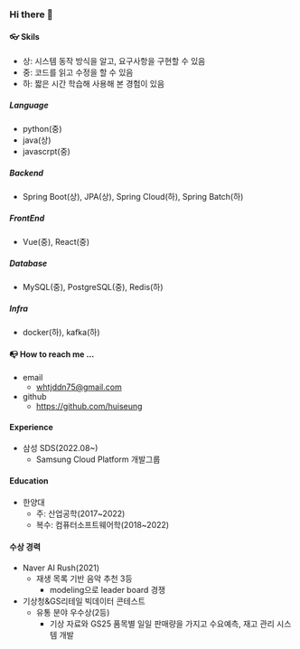 ### Hi there 👋


#### 👓 Skils
- 상: 시스템 동작 방식을 알고, 요구사항을 구현할 수 있음
- 중: 코드를 읽고 수정을 할 수 있음
- 하: 짧은 시간 학습해 사용해 본 경험이 있음

##### Language
- python(중)
- java(상)
- javascrpt(중)

##### Backend
- Spring Boot(상), JPA(상), Spring Cloud(하), Spring Batch(하)

##### FrontEnd
- Vue(중), React(중)

##### Database
- MySQL(중), PostgreSQL(중), Redis(하)
 
##### Infra
- docker(하), kafka(하)

#### 📭 How to reach me ...

- email
  - whtjddn75@gmail.com 
- github
  - https://github.com/huiseung
 
#### Experience
- 삼성 SDS(2022.08~)
  - Samsung Cloud Platform 개발그룹


#### Education
- 한양대 
  - 주: 산업공학(2017~2022)
  - 복수: 컴퓨터소프트웨어학(2018~2022)

#### 수상 경력
- Naver AI Rush(2021)
  - 재생 목록 기반 음악 추천 3등
    - modeling으로 leader board 경쟁
- 기상청&GS리테일 빅데이터 콘테스트
  - 유통 분야 우수상(2등)
    - 기상 자료와 GS25 품목별 일일 판매량을 가지고 수요예측, 재고 관리 시스템 개발

<!--
**huiseung/huiseung** is a ✨ _special_ ✨ repository because its `README.md` (this file) appears on your GitHub profile.

Here are some ideas to get you started:
- 배찌
  - https://shields.io/
  - bright, green, yellowgreen, yellow, orange, red, blue, lightgrey
- 아이콘
  - https://simpleicons.org/

- 🔭 I’m currently working on ...
- 🌱 I’m currently learning ...
- 👯 I’m looking to collaborate on ...
- 🤔 I’m looking for help with ...
- 💬 Ask me about ...
- 📫 How to reach me: ...
- 😄 Pronouns: ...
- ⚡ Fun fact: ...
-->
